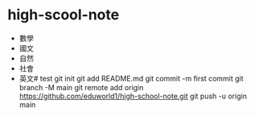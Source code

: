 # high-scool-note
- 數學
- 國文
- 自然
- 社會
- 英文# test git init git add README.md git commit -m first commit git branch -M main git remote add origin https://github.com/eduworld1/high-school-note.git git push -u origin main
